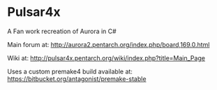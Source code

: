Pulsar4x
========

A Fan work recreation of Aurora in C#

Main forum at: http://aurora2.pentarch.org/index.php/board,169.0.html

Wiki at: http://pulsar4x.pentarch.org/wiki/index.php?title=Main_Page

Uses a custom premake4 build available at: https://bitbucket.org/antagonist/premake-stable